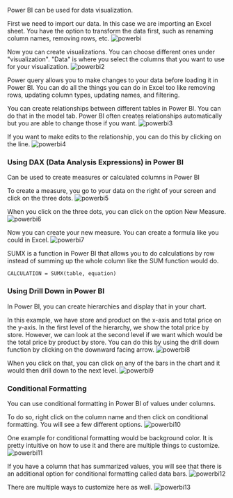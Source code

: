 Power BI can be used for data visualization.

First we need to import our data. In this case we are importing an Excel sheet. You have the option to transform the data first, such as renaming column names, removing rows, etc.
![powerbi](/img/powerbi.JPG)

Now you can create visualizations. You can choose different ones under "visualization". "Data" is where you select the columns that you want to use for your visualization.
![powerbi2](/img/powerbi2.JPG)

Power query allows you to make changes to your data before loading it in Power BI. You can do all the things you can do in Excel too like removing rows, updating column types, updating names, and filtering.

You can create relationships between different tables in Power BI. You can do that in the model tab. Power BI often creates relationships automatically but you are able to change those if you want.
![powerbi3](/img/powerbi3.JPG)

If you want to make edits to the relationship, you can do this by clicking on the line.
![powerbi4](/img/powerbi4.JPG)

### Using DAX (Data Analysis Expressions) in Power BI
Can be used to create measures or calculated columns in Power BI

To create a measure, you go to your data on the right of your screen and click on the three dots.
![powerbi5](/img/powerbi5.jpg)

When you click on the three dots, you can click on the option New Measure.
![powerbi6](/img/powerbi6.jpg)

Now you can create your new measure. You can create a formula like you could in Excel.
![powerbi7](/img/powerbi7.JPG)

SUMX is a function in Power BI that allows you to do calculations by row instead of summing up the whole column like the SUM function would do.

```
CALCULATION = SUMX(table, equation) 
```

### Using Drill Down in Power BI
In Power BI, you can create hierarchies and display that in your chart.

In this example, we have store and product on the x-axis and total price on the y-axis. In the first level of the hierarchy, we show the total price by store. However, we can look at the second level if we want which would be the total price by product by store. You can do this by using the drill down function by clicking on the downward facing arrow.
![powerbi8](/img/powerbi8.JPG)

When you click on that, you can click on any of the bars in the chart and it would then drill down to the next level.
![powerbi9](/img/powerbi9.JPG)

### Conditional Formatting
You can use conditional formatting in Power BI of values under columns.

To do so, right click on the column name and then click on conditional formatting. You will see a few different options.
![powerbi10](/img/powerbi10.JPG)

One example for conditional formatting would be background color. It is pretty intuitive on how to use it and there are multiple things to customize.
![powerbi11](/img/powerbi11.JPG)

If you have a column that has summarized values, you will see that there is an additional option for conditional formatting called data bars.
![powerbi12](/img/powerbi12.JPG)

There are multiple ways to customize here as well.
![powerbi13](/img/powerbi13.JPG)

